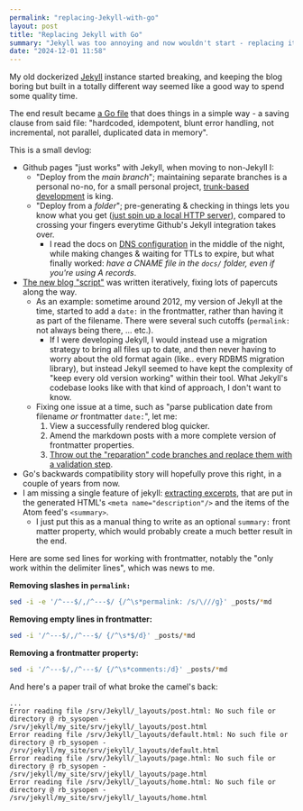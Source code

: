 ```yaml
---
permalink: "replacing-Jekyll-with-go"
layout: post
title: "Replacing Jekyll with Go"
summary: "Jekyll was too annoying and now wouldn't start - replacing it all with Go and a couple of libraries took a couple of hours"
date: "2024-12-01 11:58"
---
```


My old dockerized [Jekyll](https://jekyllrb.com/) instance started breaking, and
keeping the blog boring but built in a totally different way seemed like a good
way to spend some quality time.

The end result became [a Go
file](https://github.com/chelmertz/chelmertz.github.io/blob/2b54b9fd13b68cba9098929535eb878e1c974056/cmd/blog/blog.go)
that does things in a simple way - a saving clause from said file: "hardcoded,
idempotent, blunt error handling, not incremental, not parallel, duplicated data
in memory".

This is a small devlog:

- Github pages "just works" with Jekyll, when moving to non-Jekyll I:
  - "Deploy from the *main branch*"; maintaining separate branches is a personal
    no-no, for a small personal project, [trunk-based
    development](https://trunkbaseddevelopment.com/) is king.
  - "Deploy from a *folder*"; pre-generating & checking in things lets you know
    what you get ([just spin up a local HTTP
    server](https://github.com/chelmertz/serve)), compared to crossing your
    fingers everytime Github's Jekyll integration takes over.
    - I read the docs on [DNS
      configuration](https://docs.github.com/en/pages/configuring-a-custom-domain-for-your-github-pages-site/managing-a-custom-domain-for-your-github-pages-site)
      in the middle of the night, while making changes & waiting for TTLs to
      expire, but what finally worked: *have a CNAME file in the `docs/` folder,
      even if you're using A records*.
- [The new blog "script"](https://github.com/chelmertz/chelmertz.github.io/blob/2b54b9fd13b68cba9098929535eb878e1c974056/cmd/blog/blog.go) was written iteratively, fixing lots of papercuts along the way.
  - As an example: sometime around 2012, my version of Jekyll at the time,
    started to add a `date:` in the frontmatter, rather than having it as part
    of the filename. There were several such cutoffs (`permalink:` not always
    being there, ... etc.).
    - If I were developing Jekyll, I would instead use a migration strategy to
      bring all files up to date, and then never having to worry about the old
      format again (like.. every RDBMS migration library), but instead Jekyll
      seemed to have kept the complexity of "keep every old version working"
      within their tool. What Jekyll's codebase looks like with that kind of
      approach, I don't want to know.
  - Fixing one issue at a time, such as "parse publication date from filename
    _or_ frontmatter `date:`", let me:
    1. View a successfully rendered blog quicker.
    1. Amend the markdown posts with a more complete version of frontmatter
      properties.
    2. [Throw out the "reparation" code branches and replace them with a
      validation step](https://github.com/chelmertz/chelmertz.github.io/commit/9908552b27e5ad4b1005afaf514af59a994651d5).
- Go's backwards compatibility story will hopefully prove this right, in a
  couple of years from now.
- I am missing a single feature of jekyll: [extracting
  excerpts](https://github.com/jekyll/jekyll/blob/0e4182aefad27c72c6b1c0f0e300e57edefaa0ba/lib/jekyll/excerpt.rb#L98-L145),
  that are put in the generated HTML's `<meta name="description"/>` and the items
  of the Atom feed's `<summary>`.
  - I just put this as a manual thing to write as an optional `summary:` front
    matter property, which would probably create a much better result in the
    end.

Here are some sed lines for working with frontmatter, notably the "only work
within the delimiter lines", which was news to me.

**Removing slashes in `permalink:`**

```bash
sed -i -e '/^---$/,/^---$/ {/^\s*permalink: /s/\///g}' _posts/*md
```

**Removing empty lines in frontmatter:**

```bash
sed -i '/^---$/,/^---$/ {/^\s*$/d}' _posts/*md
```

**Removing a frontmatter property:**

```bash
sed -i '/^---$/,/^---$/ {/^\s*comments:/d}' _posts/*md
```

And here's a paper trail of what broke the camel's back:

```
...
Error reading file /srv/Jekyll/_layouts/post.html: No such file or directory @ rb_sysopen - /srv/jekyll/my_site/srv/jekyll/_layouts/post.html 
Error reading file /srv/Jekyll/_layouts/default.html: No such file or directory @ rb_sysopen - /srv/jekyll/my_site/srv/jekyll/_layouts/default.html 
Error reading file /srv/Jekyll/_layouts/page.html: No such file or directory @ rb_sysopen - /srv/jekyll/my_site/srv/jekyll/_layouts/page.html 
Error reading file /srv/Jekyll/_layouts/home.html: No such file or directory @ rb_sysopen - /srv/jekyll/my_site/srv/jekyll/_layouts/home.html
```
